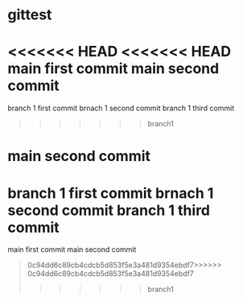 # gittest
<<<<<<< HEAD
<<<<<<< HEAD
main first commit
main second commit
=======
branch 1 first commit
brnach 1 second commit
branch 1 third commit
>>>>>>> branch1


main second commit
=======
branch 1 first commit
brnach 1 second commit
branch 1 third commit
=======
main first commit
main second commit
>0c94dd6c89cb4cdcb5d853f5e3a481d9354ebdf7>>>>>> 0c94dd6c89cb4cdcb5d853f5e3a481d9354ebdf7
>>>>>>> branch1
